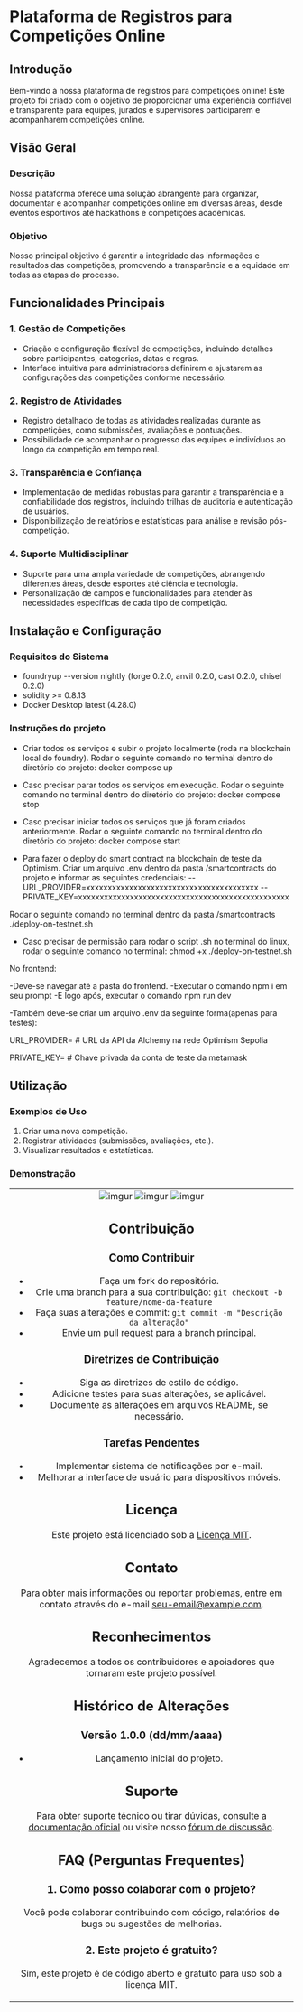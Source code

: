 # Plataforma de Registros para Competições Online

## Introdução

Bem-vindo à nossa plataforma de registros para competições online! Este projeto foi criado com o objetivo de proporcionar uma experiência confiável e transparente para equipes, jurados e supervisores participarem e acompanharem competições online.

## Visão Geral

### Descrição
Nossa plataforma oferece uma solução abrangente para organizar, documentar e acompanhar competições online em diversas áreas, desde eventos esportivos até hackathons e competições acadêmicas.

### Objetivo
Nosso principal objetivo é garantir a integridade das informações e resultados das competições, promovendo a transparência e a equidade em todas as etapas do processo.

## Funcionalidades Principais

### 1. Gestão de Competições
- Criação e configuração flexível de competições, incluindo detalhes sobre participantes, categorias, datas e regras.
- Interface intuitiva para administradores definirem e ajustarem as configurações das competições conforme necessário.

### 2. Registro de Atividades
- Registro detalhado de todas as atividades realizadas durante as competições, como submissões, avaliações e pontuações.
- Possibilidade de acompanhar o progresso das equipes e indivíduos ao longo da competição em tempo real.

### 3. Transparência e Confiança
- Implementação de medidas robustas para garantir a transparência e a confiabilidade dos registros, incluindo trilhas de auditoria e autenticação de usuários.
- Disponibilização de relatórios e estatísticas para análise e revisão pós-competição.

### 4. Suporte Multidisciplinar
- Suporte para uma ampla variedade de competições, abrangendo diferentes áreas, desde esportes até ciência e tecnologia.
- Personalização de campos e funcionalidades para atender às necessidades específicas de cada tipo de competição.

## Instalação e Configuração

### Requisitos do Sistema
- foundryup --version nightly (forge 0.2.0, anvil 0.2.0, cast 0.2.0, chisel 0.2.0)
- solidity >= 0.8.13
- Docker Desktop latest (4.28.0)

### Instruções do projeto
-  Criar todos os serviços e subir o projeto localmente (roda na blockchain local do foundry).
Rodar o seguinte comando no terminal dentro do diretório do projeto:
docker compose up

- Caso precisar parar todos os serviços em execução.
Rodar o seguinte comando no terminal dentro do diretório do projeto:
docker compose stop

- Caso precisar iniciar todos os serviços que já foram criados anteriormente.
Rodar o seguinte comando no terminal dentro do diretório do projeto:
docker compose start

- Para fazer o deploy do smart contract na blockchain de teste da Optimism.
Criar um arquivo .env dentro da pasta /smartcontracts do projeto e informar as seguintes credenciais:
--URL_PROVIDER=xxxxxxxxxxxxxxxxxxxxxxxxxxxxxxxxxxxxxxxx
--PRIVATE_KEY=xxxxxxxxxxxxxxxxxxxxxxxxxxxxxxxxxxxxxxxxxxxxxxxxx

Rodar o seguinte comando no terminal dentro da pasta /smartcontracts
./deploy-on-testnet.sh

 - Caso precisar de permissão para rodar o script .sh no terminal do linux, rodar o seguinte comando no terminal:
chmod +x ./deploy-on-testnet.sh

No frontend:

-Deve-se navegar até a pasta do frontend.
-Executar o comando npm i em seu prompt
-E logo após, executar o comando npm run dev

-Também deve-se criar um arquivo .env da seguinte forma(apenas para testes):

URL_PROVIDER= # URL da API da Alchemy na rede Optimism Sepolia

PRIVATE_KEY= # Chave privada da conta de teste da metamask


## Utilização

### Exemplos de Uso
1. Criar uma nova competição.
2. Registrar atividades (submissões, avaliações, etc.).
3. Visualizar resultados e estatísticas.

### Demonstração
<table align="center">
  <tr>
     <td align="center">
  <img src="https://i.imgur.com/b7IpmGk.png" alt="imgur"/>
  <img src="https://i.imgur.com/EJtuvsa.png" alt="imgur"/>
  <img src="https://i.imgur.com/EyuSvxC.png" alt="imgur"/>
   

## Contribuição

### Como Contribuir
- Faça um fork do repositório.
- Crie uma branch para a sua contribuição: `git checkout -b feature/nome-da-feature`
- Faça suas alterações e commit: `git commit -m "Descrição da alteração"`
- Envie um pull request para a branch principal.

### Diretrizes de Contribuição
- Siga as diretrizes de estilo de código.
- Adicione testes para suas alterações, se aplicável.
- Documente as alterações em arquivos README, se necessário.

### Tarefas Pendentes
- Implementar sistema de notificações por e-mail.
- Melhorar a interface de usuário para dispositivos móveis.

## Licença

Este projeto está licenciado sob a [Licença MIT](https://opensource.org/licenses/MIT).

## Contato

Para obter mais informações ou reportar problemas, entre em contato através do e-mail [seu-email@example.com](mailto:seu-email@example.com).

## Reconhecimentos

Agradecemos a todos os contribuidores e apoiadores que tornaram este projeto possível.

## Histórico de Alterações

### Versão 1.0.0 (dd/mm/aaaa)
- Lançamento inicial do projeto.

## Suporte

Para obter suporte técnico ou tirar dúvidas, consulte a [documentação oficial](link-para-documentacao) ou visite nosso [fórum de discussão](link-para-forum).

## FAQ (Perguntas Frequentes)

### 1. Como posso colaborar com o projeto?
Você pode colaborar contribuindo com código, relatórios de bugs ou sugestões de melhorias.

### 2. Este projeto é gratuito?
Sim, este projeto é de código aberto e gratuito para uso sob a licença MIT.
